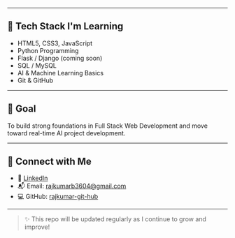 
---

## 🧠 Tech Stack I'm Learning

- HTML5, CSS3, JavaScript
- Python Programming
- Flask / Django (coming soon)
- SQL / MySQL
- AI & Machine Learning Basics
- Git & GitHub

---

## 🎯 Goal

To build strong foundations in Full Stack Web Development and move toward real-time AI project development.

---

## 🚀 Connect with Me

- 🔗 [LinkedIn](https://www.linkedin.com/in/b-rajkumar3604)
- 📬 Email: rajkumarb3604@gmail.com
- 💻 GitHub: [rajkumar-git-hub](https://github.com/rajkumar-git-hub)

---

> ✨ This repo will be updated regularly as I continue to grow and improve!

